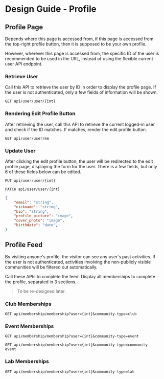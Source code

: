 # Design Guide - Profile

## Profile Page

Depends where this page is accessed from, if this page is accessed from the top-right profile button, then it is supposed to be your own profile.

However, wherever this page is accessed from, the specific ID of the user is recommended to be used in the URL, instead of using the flexible current user API endpoint.

### Retrieve User

Call this API to retrieve the user by ID in order to display the profile page.
If the user is not authenticated, only a few fields of information will be shown.

`GET api/user/user/{int}`

### Rendering Edit Profile Button

After retrieving the user, call this API to retrieve the current logged-in user and check if the ID matches. If matches, render the edit profile button.

`GET api/user/user/me`

### Update User

After clicking the edit profile button, the user will be redirected to the edit profile page, displaying the form for the user. There is a few fields, but only 6 of these fields below can be edited.

`PUT api/user/user/{int}`

`PATCH api/user/user/{int}`

```json
{
    "email": "string",
    "nickname": "string",
    "bio": "string",
    "profile_picture": "image",
    "cover_photo": "image",
    "birthdate": "date",
}
```

## Profile Feed

By visiting anyone's profile, the visitor can see any user's past activities. If the user is not authenticated, activities involving the non-publicly visible communities will be filtered out automatically.

Call these APIs to complete the feed. Display all memberships to complete the profile, separated in 3 sections.

> To be re-designed later.

### Club Memberships

`GET api/membership/membership?user={int}&community-type=club`

### Event Memberships

`GET api/membership/membership?user={int}&community-type=event`

`GET api/membership/membership?user={int}&community-type=community-event`

### Lab Memberships

`GET api/membership/membership?user={int}&community-type=lab`
